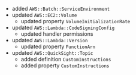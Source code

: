 - added `AWS::Batch::ServiceEnvironment`
- updated `AWS::EC2::Volume`
  - updated property `VolumeInitializationRate`
- updated `AWS::Lambda::CodeSigningConfig`
  - updated handler permissions
- updated `AWS::Lambda::Version`
  - updated property `FunctionArn`
- updated `AWS::QuickSight::Topic`
  - added definition `CustomInstructions`
  - added property `CustomInstructions`
